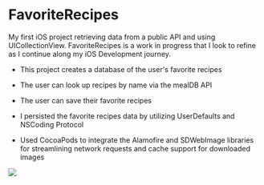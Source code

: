 # FavoriteRecipes

My first iOS project retrieving data from a public API and using UICollectionView. FavoriteRecipes is a work in progress that I look to refine as I continue along my iOS Development journey.

- This project creates a database of the user's favorite recipes
- The user can look up recipes by name via the mealDB API
- The user can save their favorite recipes 

- I persisted the favorite recipes data by utilizing UserDefaults and NSCoding Protocol 
- Used CocoaPods to integrate the Alamofire and SDWebImage libraries for streamlining network requests and cache support for downloaded images

<img src="https://user-images.githubusercontent.com/67024373/92783154-2b327a00-f36b-11ea-92c6-e32134f26813.gif" />
